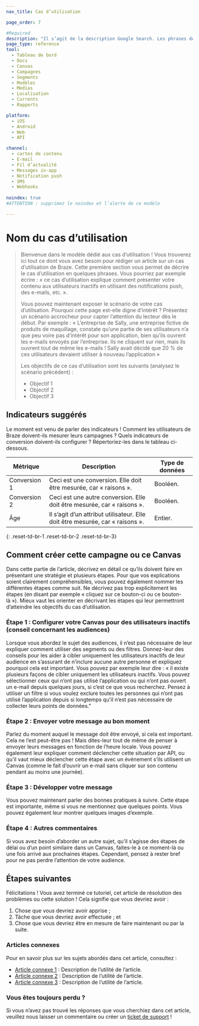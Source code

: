 ```yaml
---
nav_title: Cas d’utilisation

page_order: 7

#Required
description: "Il s’agit de la description Google Search. Les phrases de plus de 160 caractères seront tronquées… soyez concis !"
page_type: reference
tool:
  - Tableau de bord
  - Docs
  - Canvas
  - Campagnes
  - Segments
  - Modèles
  - Médias
  - Localisation
  - Currents
  - Rapports

platform:
  - iOS
  - Android
  - Web
  - API

channel:
  - cartes de contenu
  - E-mail
  - Fil d’actualité
  - Messages in-app
  - Notification push
  - SMS
  - Webhooks
  
noindex: true
#ATTENTION : supprimez le noindex et l’alerte de ce modèle

---
```


# Nom du cas d’utilisation

> Bienvenue dans le modèle dédié aux cas d’utilisation ! Vous trouverez ici tout ce dont vous avez besoin pour rédiger un article sur un cas d’utilisation de Braze. Cette première section vous permet de décrire le cas d’utilisation en quelques phrases. Vous pourriez par exemple écrire : « ce cas d’utilisation explique comment présenter votre contenu aux utilisateurs inactifs en utilisant des notifications push, des e-mails, etc. ».
>
> Vous pouvez maintenant exposer le scénario de votre cas d’utilisation. Pourquoi cette page est-elle digne d’intérêt ? Présentez un scénario accrocheur pour capter l’attention du lecteur dès le début. Par exemple : « L’entreprise de Sally, une entreprise fictive de produits de maquillage, constate qu’une partie de ses utilisateurs n’a que peu voire pas d’intérêt pour son application, bien qu’ils ouvrent les e-mails envoyés par l’entreprise. Ils ne cliquent sur rien, mais ils ouvrent tout de même les e-mails ! Sally avait décidé que 20 % de ces utilisateurs devaient utiliser à nouveau l’application »
>
> Les objectifs de ce cas d’utilisation sont les suivants (analysez le scénario précédent) :
> - Objectif 1
> - Objectif 2
> - Objectif 3

## Indicateurs suggérés

Le moment est venu de parler des indicateurs ! Comment les utilisateurs de Braze doivent-ils mesurer leurs campagnes ? Quels indicateurs de conversion doivent-ils configurer ? Répertoriez-les dans le tableau ci-dessous.

| Métrique | Description | Type de données |
| ------ | ----------- | --------- |
| Conversion 1 | Ceci est une conversion. Elle doit être mesurée, car « raisons ». | Booléen. |
| Conversion 2 | Ceci est une autre conversion. Elle doit être mesurée, car « raisons ». | Booléen. |
| Âge | Il s’agit d’un attribut utilisateur. Elle doit être mesurée, car « raisons ». | Entier. |
{: .reset-td-br-1 .reset-td-br-2 .reset-td-br-3}

## Comment créer cette campagne ou ce Canvas

Dans cette partie de l’article, décrivez en détail ce qu’ils doivent faire en présentant une stratégie et plusieurs étapes. Pour que vos explications soient clairement compréhensibles, vous pouvez également nommer les différentes étapes comme suit. Ne décrivez pas trop explicitement les étapes (en disant par exemple « cliquez sur ce bouton-ci ou ce bouton-là »). Mieux vaut les orienter en décrivant les étapes qui leur permettront d’atteindre les objectifs du cas d’utilisation.

### Étape 1 : Configurer votre Canvas pour des utilisateurs inactifs (conseil concernant les audiences)

Lorsque vous abordez le sujet des audiences, il n’est pas nécessaire de leur expliquer comment utiliser des segments ou des filtres. Donnez-leur des conseils pour les aider à cibler uniquement les utilisateurs inactifs de leur audience en s’assurant de n’inclure aucune autre personne et expliquez pourquoi cela est important. Vous pouvez par exemple leur dire : « il existe plusieurs façons de cibler uniquement les utilisateurs inactifs. Vous pouvez sélectionner ceux qui n’ont pas utilisé l’application ou qui n’ont pas ouvert un e-mail depuis quelques jours, si c’est ce que vous recherchez. Pensez à utiliser un filtre si vous voulez exclure toutes les personnes qui n’ont pas utilisé l’application depuis si longtemps qu’il n’est pas nécessaire de collecter leurs points de données."

### Étape 2 : Envoyer votre message au bon moment

Parlez du moment auquel le message doit être envoyé, si cela est important. Cela ne l’est peut-être pas ! Mais dites-leur tout de même de penser à envoyer leurs messages en fonction de l’heure locale. Vous pouvez également leur expliquer comment déclencher cette situation par API, ou qu’il vaut mieux déclencher cette étape avec un événement s’ils utilisent un Canvas (comme le fait d’ouvrir un e-mail sans cliquer sur son contenu pendant au moins une journée).

### Étape 3 : Développer votre message

Vous pouvez maintenant parler des bonnes pratiques à suivre. Cette étape est importante, même si vous ne mentionnez que quelques points. Vous pouvez également leur montrer quelques images d’exemple.

### Étape 4 : Autres commentaires

Si vous avez besoin d’aborder un autre sujet, qu’il s’agisse des étapes de délai ou d’un point similaire dans un Canvas, faites-le à ce moment-là ou une fois arrivé aux prochaines étapes. Cependant, pensez à rester bref pour ne pas perdre l’attention de votre audience.


## Étapes suivantes

Félicitations ! Vous avez terminé ce tutoriel, cet article de résolution des problèmes ou cette solution ! Cela signifie que vous devriez avoir :
1. Chose que vous devriez avoir apprise ;
2. Tâche que vous devriez avoir effectuée ; et
3. Chose que vous devriez être en mesure de faire maintenant ou par la suite.

### Articles connexes

Pour en savoir plus sur les sujets abordés dans cet article, consultez :
- [Article connexe 1](#solution-1) : Description de l’utilité de l’article.
- [Article connexe 2](#solution-2) : Description de l’utilité de l’article.
- [Article connexe 3](#solution-3) : Description de l’utilité de l’article.

### Vous êtes toujours perdu ?

Si vous n’avez pas trouvé les réponses que vous cherchiez dans cet article, veuillez nous laisser un commentaire ou créer un [ticket de support][support] !

[support]: {{site.baseurl}}/braze_support/
